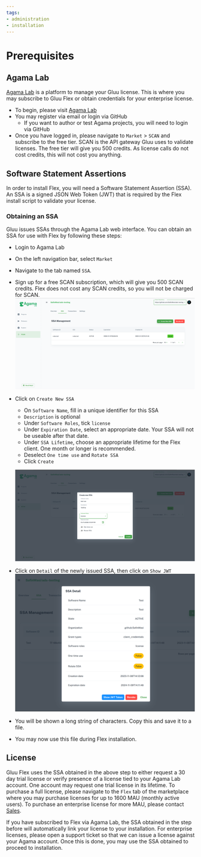```yaml
---
tags:
- administration
- installation
---
```

# Prerequisites

## Agama Lab

[Agama Lab](https://gluu.org/agama-lab/) is a platform to manage your Gluu license. This is where you may subscribe to Gluu Flex or obtain credentials for your enterprise license.

- To begin, please visit [Agama Lab](https://cloud.gluu.org/agama-lab)
- You may register via email or login via GitHub
    - If you want to author or test Agama projects, you will need to login via GitHub
- Once you have logged in, please navigate to `Market` > `SCAN` and subscribe to the free tier. SCAN is the API gateway Gluu uses to validate licenses. The free tier will give you 500 credits. As license calls do not cost credits, this will not cost you anything.

## Software Statement Assertions

In order to install Flex, you will need a Software Statement Assertion (SSA). An SSA is a signed JSON Web Token (JWT) that is required by the Flex install script to validate your license.

### Obtaining an SSA

Gluu issues SSAs through the Agama Lab web interface. You can obtain an SSA for use with Flex by following these steps:

- Login to Agama Lab
- On the left navigation bar, select `Market`
- Navigate to the tab named `SSA`.
- Sign up for a free SCAN subscription, which will give you 500 SCAN credits. Flex does not cost any SCAN credits, so you will not be charged for SCAN.
![ssa-management](../../assets/agama-lab/ssa-management.png)
- Click on `Create New SSA`
    - On `Software Name`, fill in a unique identifier for this SSA
    - `Description` is optional
    - Under `Software Roles`, tick `license`
    - Under `Expiration Date`, select an appropriate date. Your SSA will not be useable after that date.
    - Under `SSA Lifetime`, choose an appropriate lifetime for the Flex client. One month or longer is recommended.
    - Deselect `One time use` and `Rotate SSA`
    - Click `Create`

    ![ssa-creation](../../assets/agama-lab/ssa-creation.png)
- Click on `Detail` of the newly issued SSA, then click on `Show JWT`
![ssa-details](../../assets/agama-lab/ssa-details.png)

- You will be shown a long string of characters. Copy this and save it to a file.
- You may now use this file during Flex installation.

## License
Gluu Flex uses the SSA obtained in the above step to either request a 30 day trial license or verify presence of a license tied to your Agama Lab account. One account may request one trial license in its lifetime. To purchase a full license, please navigate to the `Flex` tab of the marketplace where you may purchase licenses for up to 1600 MAU (monthly active users). To purchase an enterprise license for more MAU, please contact [Sales](mailto:sales@gluu.org).

If you have subscribed to Flex via Agama Lab, the SSA obtained in the step before will automatically link your license to your installation. For enterprise licenses, please open a support ticket so that we can issue a license against your Agama account. Once this is done, you may use the SSA obtained to proceed to installation.
